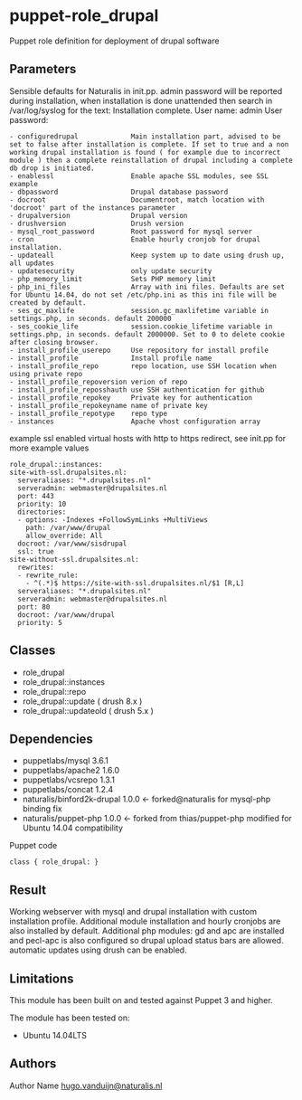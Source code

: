 puppet-role_drupal
===================

Puppet role definition for deployment of drupal software

Parameters
-------------
Sensible defaults for Naturalis in init.pp.
admin password will be reported during installation, when installation is done unattended then search in /var/log/syslog for the text:  Installation complete.  User name: admin  User password: <password here>

```
- configuredrupal             Main installation part, advised to be set to false after installation is complete. If set to true and a non working drupal installation is found ( for example due to incorrect module ) then a complete reinstallation of drupal including a complete db drop is initiated.
- enablessl                   Enable apache SSL modules, see SSL example
- dbpassword                  Drupal database password
- docroot                     Documentroot, match location with 'docroot' part of the instances parameter
- drupalversion               Drupal version
- drushversion                Drush version
- mysql_root_password         Root password for mysql server
- cron                        Enable hourly cronjob for drupal installation. 
- updateall                   Keep system up to date using drush up, all updates
- updatesecurity              only update security 
- php_memory_limit            Sets PHP memory limit
- php_ini_files               Array with ini files. Defaults are set for Ubuntu 14.04, do not set /etc/php.ini as this ini file will be created by default.
- ses_gc_maxlife              session.gc_maxlifetime variable in settings.php, in seconds. default 200000
- ses_cookie_life             session.cookie_lifetime variable in settings.php, in seconds. default 2000000. Set to 0 to delete cookie after closing browser.
- install_profile_userepo     Use repository for install profile
- install_profile             Install profile name
- install_profile_repo        repo location, use SSH location when using private repo
- install_profile_repoversion verion of repo
- install_profile_reposshauth use SSH authentication for github
- install_profile_repokey     Private key for authentication
- install_profile_repokeyname name of private key
- install_profile_repotype    repo type
- instances                   Apache vhost configuration array
```


example ssl enabled virtual hosts with http to https redirect, see init.pp for more example values

```
role_drupal::instances:
site-with-ssl.drupalsites.nl: 
  serveraliases: "*.drupalsites.nl"
  serveradmin: webmaster@drupalsites.nl
  port: 443
  priority: 10
  directories: 
  - options: -Indexes +FollowSymLinks +MultiViews
    path: /var/www/drupal
    allow_override: All
  docroot: /var/www/sisdrupal
  ssl: true
site-without-ssl.drupalsites.nl: 
  rewrites: 
  - rewrite_rule: 
    - ^(.*)$ https://site-with-ssl.drupalsites.nl/$1 [R,L]
  serveraliases: "*.drupalsites.nl"
  serveradmin: webmaster@drupalsites.nl
  port: 80
  docroot: /var/www/drupal
  priority: 5
```


Classes
-------------
- role_drupal
- role_drupal::instances
- role_drupal::repo
- role_drupal::update    ( drush 8.x )
- role_drupal::updateold ( drush 5.x )


Dependencies
-------------
- puppetlabs/mysql 3.6.1
- puppetlabs/apache2 1.6.0
- puppetlabs/vcsrepo 1.3.1
- puppetlabs/concat 1.2.4
- naturalis/binford2k-drupal 1.0.0  <- forked@naturalis for mysql-php binding fix
- naturalis/puppet-php 1.0.0 <- forked from thias/puppet-php modified for Ubuntu 14.04 compatibility


Puppet code
```
class { role_drupal: }
```
Result
-------------
Working webserver with mysql and drupal installation with custom installation profile. Additional module installation and hourly cronjobs are also installed by default.
Additional php modules: gd and apc are installed and pecl-apc is also configured so drupal upload status bars are allowed. 
automatic updates using drush can be enabled. 

Limitations
-------------
This module has been built on and tested against Puppet 3 and higher.


The module has been tested on:
- Ubuntu 14.04LTS


Authors
-------------
Author Name <hugo.vanduijn@naturalis.nl>

